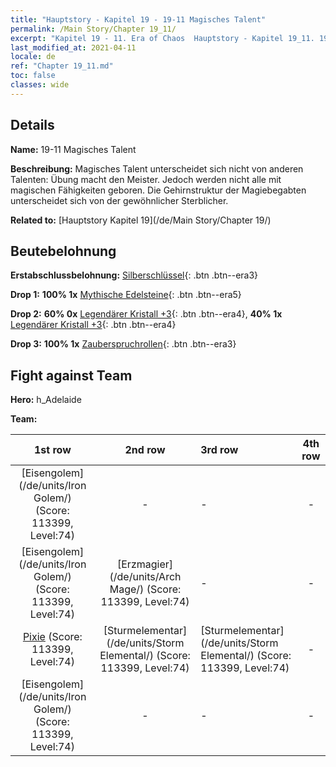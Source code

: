 ```yaml
---
title: "Hauptstory - Kapitel 19 - 19-11 Magisches Talent"
permalink: /Main Story/Chapter 19_11/
excerpt: "Kapitel 19 - 11. Era of Chaos  Hauptstory - Kapitel 19_11. 19-11 Magisches Talent"
last_modified_at: 2021-04-11
locale: de
ref: "Chapter 19_11.md"
toc: false
classes: wide
---
```


## Details

 **Name:** 19-11 Magisches Talent

 **Beschreibung:** Magisches Talent unterscheidet sich nicht von anderen Talenten: Übung macht den Meister. Jedoch werden nicht alle mit magischen Fähigkeiten geboren. Die Gehirnstruktur der Magiebegabten unterscheidet sich von der gewöhnlicher Sterblicher.

 **Related to:** [Hauptstory Kapitel 19](/de/Main Story/Chapter 19/)

## Beutebelohnung

 **Erstabschlussbelohnung:** [Silberschlüssel](/de/Items/con_693/){: .btn .btn--era3}

 **Drop 1:** **100% 1x** [Mythische Edelsteine](/de/Items/mat_65/){: .btn .btn--era5}

 **Drop 2:** **60% 0x** [Legendärer Kristall +3](/de/Items/mat_59/){: .btn .btn--era4}, **40% 1x** [Legendärer Kristall +3](/de/Items/mat_59/){: .btn .btn--era4}

 **Drop 3:** **100% 1x** [Zauberspruchrollen](/de/Items/con_694/){: .btn .btn--era3}


## Fight against Team
 **Hero:** h_Adelaide

 **Team:**


  | 1st row | 2nd row | 3rd row | 4th row |
  |:----:|:----:|:----|:----:|
  | [Eisengolem](/de/units/Iron Golem/) (Score: 113399, Level:74)  | - | - | - |
  | [Eisengolem](/de/units/Iron Golem/) (Score: 113399, Level:74)  | [Erzmagier](/de/units/Arch Mage/) (Score: 113399, Level:74)  | - | - |
  | [Pixie](/de/units/Sprite/) (Score: 113399, Level:74)  | [Sturmelementar](/de/units/Storm Elemental/) (Score: 113399, Level:74)  | [Sturmelementar](/de/units/Storm Elemental/) (Score: 113399, Level:74)  | - |
  | [Eisengolem](/de/units/Iron Golem/) (Score: 113399, Level:74)  | - | - | - |


